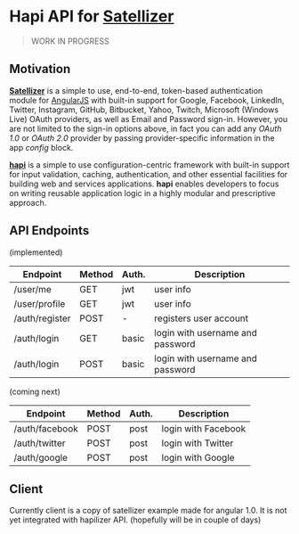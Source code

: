 # Hapi API for [Satellizer](https://github.com/sahat/satellizer)

> WORK IN PROGRESS

## Motivation 

**[Satellizer][1]** is a simple to use, end-to-end, token-based authentication module 
for [AngularJS][2] with built-in support for Google, Facebook, LinkedIn, Twitter, Instagram, GitHub, 
Bitbucket, Yahoo, Twitch, Microsoft (Windows Live) OAuth providers, as well as Email
and Password sign-in. However, you are not limited to the sign-in options above, in fact
you can add any *OAuth 1.0* or *OAuth 2.0* provider by passing provider-specific information
in the app *config* block.

**[hapi][3]** is a simple to use configuration-centric framework with built-in support for input validation, caching,
authentication, and other essential facilities for building web and services applications. **hapi** enables
developers to focus on writing reusable application logic in a highly modular and prescriptive approach.


## API Endpoints 

(implemented)

Endpoint        | Method    | Auth. | Description
----------------|-----------|-------|-------------------
/user/me        | GET       | jwt   | user info    
/user/profile   | GET       | jwt   | user info    
/auth/register  | POST      | -     | registers user account
/auth/login     | GET       | basic | login with username and password
/auth/login     | POST      | basic | login with username and password

(coming next)

Endpoint        | Method    | Auth. | Description
----------------|-----------|-------|-------------------
/auth/facebook  | POST      | post  | login with Facebook
/auth/twitter   | POST      | post  | login with Twitter
/auth/google    | POST      | post  | login with Google


## Client

Currently client is a copy of satellizer example made for angular 1.0.
It is not yet integrated with hapilizer API. (hopefully will be in couple of days)


[1]: https://github.com/sahat/satellizer
[2]: http://angularjs.org
[3]: https://github.com/hapijs/hapi